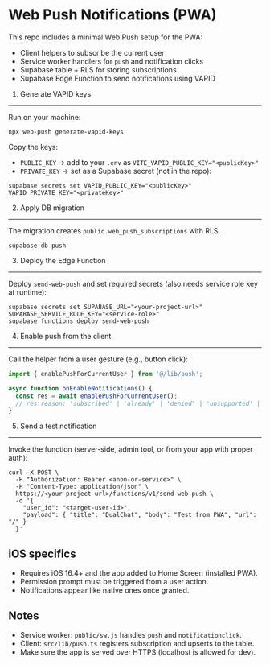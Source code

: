Web Push Notifications (PWA)
===========================

This repo includes a minimal Web Push setup for the PWA:
- Client helpers to subscribe the current user
- Service worker handlers for `push` and notification clicks
- Supabase table + RLS for storing subscriptions
- Supabase Edge Function to send notifications using VAPID

1) Generate VAPID keys
----------------------
Run on your machine:

```
npx web-push generate-vapid-keys
```

Copy the keys:
- `PUBLIC_KEY` → add to your `.env` as `VITE_VAPID_PUBLIC_KEY="<publicKey>"`
- `PRIVATE_KEY` → set as a Supabase secret (not in the repo):

```
supabase secrets set VAPID_PUBLIC_KEY="<publicKey>" VAPID_PRIVATE_KEY="<privateKey>"
```

2) Apply DB migration
---------------------
The migration creates `public.web_push_subscriptions` with RLS.

```
supabase db push
```

3) Deploy the Edge Function
---------------------------
Deploy `send-web-push` and set required secrets (also needs service role key at runtime):

```
supabase secrets set SUPABASE_URL="<your-project-url>" SUPABASE_SERVICE_ROLE_KEY="<service-role>"
supabase functions deploy send-web-push
```

4) Enable push from the client
------------------------------
Call the helper from a user gesture (e.g., button click):

```ts
import { enablePushForCurrentUser } from '@/lib/push';

async function onEnableNotifications() {
  const res = await enablePushForCurrentUser();
  // res.reason: 'subscribed' | 'already' | 'denied' | 'unsupported' | 'missing_vapid'
}
```

5) Send a test notification
---------------------------
Invoke the function (server-side, admin tool, or from your app with proper auth):

```
curl -X POST \
  -H "Authorization: Bearer <anon-or-service>" \
  -H "Content-Type: application/json" \
  https://<your-project-url>/functions/v1/send-web-push \
  -d '{
    "user_id": "<target-user-id>",
    "payload": { "title": "DualChat", "body": "Test from PWA", "url": "/" }
  }'
```

iOS specifics
-------------
- Requires iOS 16.4+ and the app added to Home Screen (installed PWA).
- Permission prompt must be triggered from a user action.
- Notifications appear like native ones once granted.

Notes
-----
- Service worker: `public/sw.js` handles `push` and `notificationclick`.
- Client: `src/lib/push.ts` registers subscription and upserts to the table.
- Make sure the app is served over HTTPS (localhost is allowed for dev).

